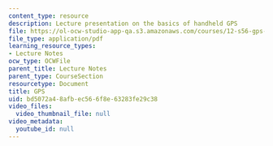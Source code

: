```yaml
---
content_type: resource
description: Lecture presentation on the basics of handheld GPS
file: https://ol-ocw-studio-app-qa.s3.amazonaws.com/courses/12-s56-gps-where-are-you-fall-2008/bd5072a48afbec566f8e63283fe29c38_sem07.pdf
file_type: application/pdf
learning_resource_types:
- Lecture Notes
ocw_type: OCWFile
parent_title: Lecture Notes
parent_type: CourseSection
resourcetype: Document
title: GPS
uid: bd5072a4-8afb-ec56-6f8e-63283fe29c38
video_files:
  video_thumbnail_file: null
video_metadata:
  youtube_id: null
---
```

